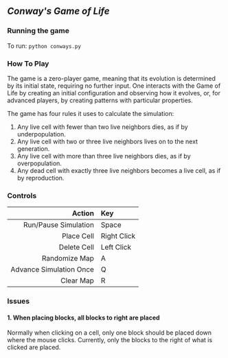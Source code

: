 ## *Conway's Game of Life*
### **Running the game**
To run: `python conways.py`

### **How To Play**
The game is a zero-player game, meaning that its evolution is determined by its initial state, requiring no further input. One interacts with the Game of Life by creating an initial configuration and observing how it evolves, or, for advanced players, by creating patterns with particular properties.

The game has four rules it uses to calculate the simulation:
1. Any live cell with fewer than two live neighbors dies, as if by underpopulation.
2. Any live cell with two or three live neighbors lives on to the next generation.
3. Any live cell with more than three live neighbors dies, as if by overpopulation.
4. Any dead cell with exactly three live neighbors becomes a live cell, as if by reproduction.

### **Controls**
| Action | Key |
|----:|:---|
|  Run/Pause Simulation| Space |
| Place Cell | Right Click |
| Delete Cell | Left Click |
| Randomize Map | A |
| Advance Simulation Once | Q |
| Clear Map | R |

### **Issues**
#### 1. When placing blocks, all blocks to right are placed
Normally when clicking on a cell, only one block should be placed down where the mouse clicks. Currently, only the blocks to the right of what is clicked are placed.